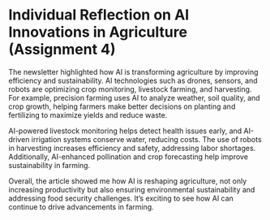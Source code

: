 # Individual Reflection on AI Innovations in Agriculture (Assignment 4) 

The newsletter highlighted how AI is transforming agriculture by improving efficiency and sustainability. AI technologies such as drones, sensors, and robots are optimizing crop monitoring, livestock farming, and harvesting. For example, precision farming uses AI to analyze weather, soil quality, and crop growth, helping farmers make better decisions on planting and fertilizing to maximize yields and reduce waste.

AI-powered livestock monitoring helps detect health issues early, and AI-driven irrigation systems conserve water, reducing costs. The use of robots in harvesting increases efficiency and safety, addressing labor shortages. Additionally, AI-enhanced pollination and crop forecasting help improve sustainability in farming.

Overall, the article showed me how AI is reshaping agriculture, not only increasing productivity but also ensuring environmental sustainability and addressing food security challenges. It’s exciting to see how AI can continue to drive advancements in farming.
